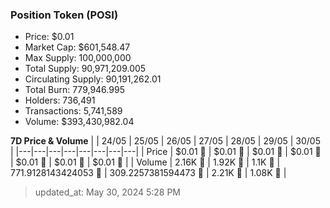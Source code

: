 
  ### Position Token (POSI)
  - Price: $0.01
  - Market Cap: $601,548.47
  - Max Supply: 100,000,000
  - Total Supply: 90,971,209.005
  - Circulating Supply: 90,191,262.01
  - Total Burn: 779,946.995
  - Holders: 736,491
  - Transactions: 5,741,589
  - Volume: $393,430,982.04

  **7D Price & Volume**
  | | 24&#x2F;05 | 25&#x2F;05 | 26&#x2F;05 | 27&#x2F;05 | 28&#x2F;05 | 29&#x2F;05 | 30&#x2F;05 |
  |---|---|---|---|---|---|---|---|
  | Price | $0.01 🔻 | $0.01 🚀 | $0.01 🔻 | $0.01 🔻 | $0.01 🔻 | $0.01 🔻 | $0.01 🔻 |
  | Volume | 2.16K 🔻 | 1.92K 🔻 | 1.1K 🔻 | 771.9128143424053 🔻 | 309.2257381594473 🔻 | 2.21K 🚀 | 1.08K 🔻 |

  > updated_at: May 30, 2024 5:28 PM
